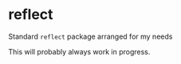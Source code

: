 # reflect

Standard `reflect` package arranged for my needs

This will probably always work in progress.

